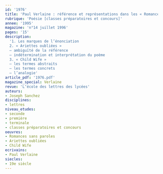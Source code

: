 ```yaml
---
id: '1976'
title: 'Paul Verlaine : référence et représentations dans les « Romances sans paroles »'
rubrique: 'Poésie [classes préparatoires et concours]'
annee: '1995'
magazine: 'n°14 juillet 1996'
pages: '15'
description: 
  '1. Les marques de l’énonciation
  2. « Ariettes oubliées »
  – ambiguïté de la référence
  – indétermination et interprétation du poème
  3. « Child Wife »
  – les termes abstraits
  – les termes concrets
  – l’analogie'
article_pdf: '1976.pdf'
magazine_special: Verlaine
revue: 'L’école des lettres des lycées'
auteurs:
- Joseph Sanchez
disciplines:
- lettres
niveau_etudes:
- seconde
- première
- terminale
- classes préparatoires et concours
oeuvres:
- Romances sans paroles
- Ariettes oubliées
- Child Wife
ecrivains:
- Paul Verlaine
siecles:
- 19e siècle
---
```

